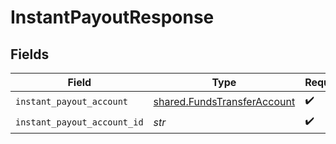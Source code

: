 # InstantPayoutResponse


## Fields

| Field                                                                      | Type                                                                       | Required                                                                   | Description                                                                |
| -------------------------------------------------------------------------- | -------------------------------------------------------------------------- | -------------------------------------------------------------------------- | -------------------------------------------------------------------------- |
| `instant_payout_account`                                                   | [shared.FundsTransferAccount](../../models/shared/fundstransferaccount.md) | :heavy_check_mark:                                                         | N/A                                                                        |
| `instant_payout_account_id`                                                | *str*                                                                      | :heavy_check_mark:                                                         | N/A                                                                        |